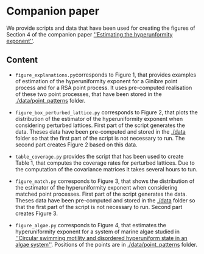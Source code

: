 
# Companion paper

We provide scripts and data that have been used for creating the figures of Section 4 of the companion paper [''Estimating the hyperunformity exponent''](https://arxiv.org).

## Content

- ``figure_explanations.py``corresponds to Figure 1, that provides examples of estimation of the hyperuniformity exponent for a Ginibre point process and for a RSA point process. It uses pre-computed realisation of these two point processes, that have been stored in the [./data/point_patterns](./data/point_patterns) folder.

-   ``figure_box_perturbed_lattice.py`` corresponds to Figure 2, that plots the distribution of the estimator of the hyperuniformity exponent when considering perturbed lattices. First part of the script generates the data. Theses data have been pre-computed and stored in the [./data](./data) folder so that the first part of the script is not necessary to run. The second part creates Figure 2 based on this data.

-   ``table_coverage.py`` provides the script that has been used to create Table 1, that computes the coverage rates for perturbed lattices. Due to the computation of the covariance matrices it takes several hours to tun. 

  - ``figure_match.py`` corresponds to Figure 3, that shows the distribution of the estimator of the hyperuniformity exponent when considering matched point processes. First part of the script generates the data. Theses data have been pre-computed and stored in the [./data](./data) folder so that the first part of the script is not necessary to run. Second part creates Figure 3. 

- ``figure_algae.py`` corresponds to Figure 4, that estimates the hyperuniformity exponent for a system of marine algae studied in [''Circular swimming motility and disordered hyperuniform state in an algae system''](https://www.pnas.org/doi/full/10.1073/pnas.2100493118). Positions of the points are in [./data/point_patterns](./data/point_patterns) folder.

